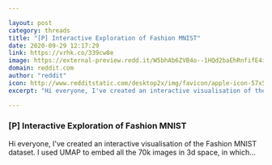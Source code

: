 ```yaml
---

layout: post
category: threads
title: "[P] Interactive Exploration of Fashion MNIST"
date: 2020-09-29 12:17:29
link: https://vrhk.co/339cw8e
image: https://external-preview.redd.it/W5bhAb6ZVB4o--1HQd2baEhRnfifE4iJ8fF3xDmJcRw.jpg?width=1050&height=549.738219895&auto=webp&crop=1050:549.738219895,smart&s=bf05154dd04406dd2d518cea66f5481690684914
domain: reddit.com
author: "reddit"
icon: http://www.redditstatic.com/desktop2x/img/favicon/apple-icon-57x57.png
excerpt: "Hi everyone, I've created an interactive visualisation of the Fashion MNIST dataset. I used UMAP to embed all the 70k images in 3d space, in which..."

---
```


### [P] Interactive Exploration of Fashion MNIST

Hi everyone, I've created an interactive visualisation of the Fashion MNIST dataset. I used UMAP to embed all the 70k images in 3d space, in which...
